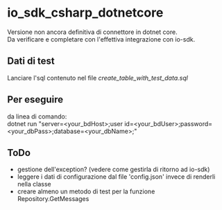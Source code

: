 # io_sdk_csharp_dotnetcore

Versione non ancora definitiva di connettore in dotnet core.  
Da verificare e completare con l'effettiva integrazione con io-sdk.    

## Dati di test  
Lanciare l'sql contenuto nel file _create_table_with_test_data.sql_  

## Per eseguire  
da linea di comando:  
dotnet run "server=<your_bdHost>;user id=<your_bdUser>;password=<your_dbPass>;database=<your_dbName>;" 

## ToDo  
* gestione dell'exception? (vedere come gestirla di ritorno ad io-sdk)  
* leggere i dati di configurazione dal file 'config.json' invece di renderli nella classe  
* creare almeno un metodo di test per la funzione Repository.GetMessages  

